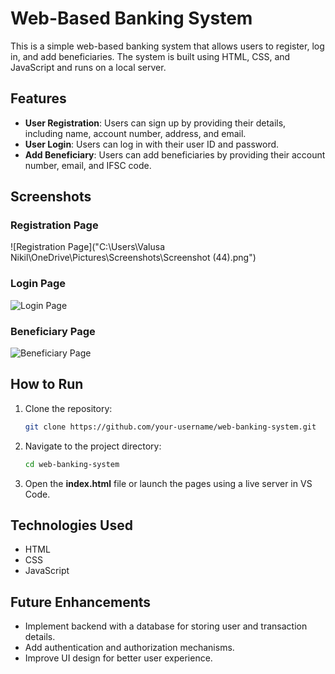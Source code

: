 # Web-Based Banking System  

This is a simple web-based banking system that allows users to register, log in, and add beneficiaries. The system is built using HTML, CSS, and JavaScript and runs on a local server.

## Features  
- **User Registration**: Users can sign up by providing their details, including name, account number, address, and email.  
- **User Login**: Users can log in with their user ID and password.  
- **Add Beneficiary**: Users can add beneficiaries by providing their account number, email, and IFSC code.  

## Screenshots  

### Registration Page  
![Registration Page]("C:\Users\Valusa Nikil\OneDrive\Pictures\Screenshots\Screenshot (44).png")

### Login Page  
![Login Page](path/to/Screenshot_45.png)  

### Beneficiary Page  
![Beneficiary Page](path/to/Screenshot_46.png)  

## How to Run  
1. Clone the repository:  
   ```bash
   git clone https://github.com/your-username/web-banking-system.git
   ```
2. Navigate to the project directory:  
   ```bash
   cd web-banking-system
   ```
3. Open the **index.html** file or launch the pages using a live server in VS Code.  

## Technologies Used  
- HTML  
- CSS  
- JavaScript  

## Future Enhancements  
- Implement backend with a database for storing user and transaction details.  
- Add authentication and authorization mechanisms.  
- Improve UI design for better user experience.  
